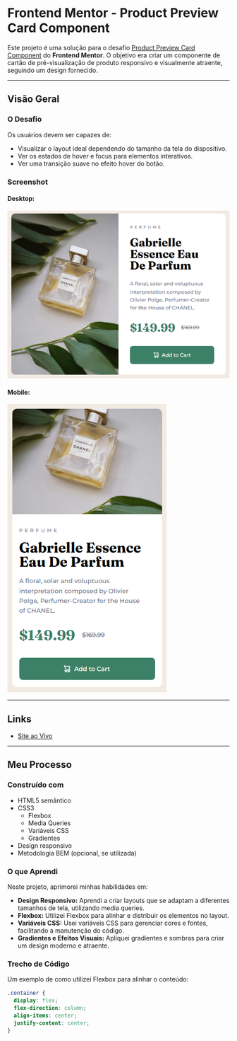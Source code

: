 # **Frontend Mentor - Product Preview Card Component**

Este projeto é uma solução para o desafio [Product Preview Card Component](https://www.frontendmentor.io/challenges/product-preview-card-component-GO7UmttRfa) do **Frontend Mentor**. O objetivo era criar um componente de cartão de pré-visualização de produto responsivo e visualmente atraente, seguindo um design fornecido.

---

## **Visão Geral**

### **O Desafio**

Os usuários devem ser capazes de:

- Visualizar o layout ideal dependendo do tamanho da tela do dispositivo.
- Ver os estados de hover e focus para elementos interativos.
- Ver uma transição suave no efeito hover do botão.

### **Screenshot**

#### Desktop:
![Desktop Preview](product-preview-desktop.png)

#### Mobile:
![Mobile Preview](product-preview.mobile.png)

---

## **Links**

- [Site ao Vivo](https://seu-usuario.github.io/product-preview-card-component/)

---

## **Meu Processo**

### **Construído com**

- HTML5 semântico
- CSS3
  - Flexbox
  - Media Queries
  - Variáveis CSS
  - Gradientes
- Design responsivo
- Metodologia BEM (opcional, se utilizada)

### **O que Aprendi**

Neste projeto, aprimorei minhas habilidades em:

- **Design Responsivo:** Aprendi a criar layouts que se adaptam a diferentes tamanhos de tela, utilizando media queries.
- **Flexbox:** Utilizei Flexbox para alinhar e distribuir os elementos no layout.
- **Variáveis CSS:** Usei variáveis CSS para gerenciar cores e fontes, facilitando a manutenção do código.
- **Gradientes e Efeitos Visuais:** Apliquei gradientes e sombras para criar um design moderno e atraente.

### **Trecho de Código**

Um exemplo de como utilizei Flexbox para alinhar o conteúdo:

```css
.container {
  display: flex;
  flex-direction: column;
  align-items: center;
  justify-content: center;
}